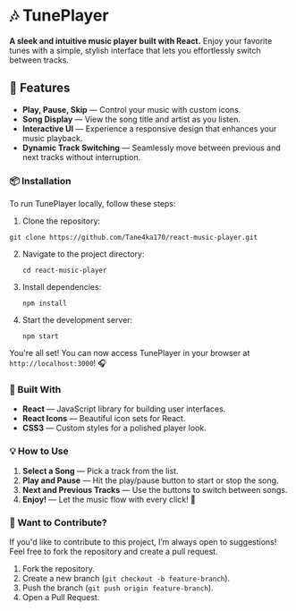 # 🎶 TunePlayer

**A sleek and intuitive music player built with React.**
Enjoy your favorite tunes with a simple, stylish interface that lets you effortlessly switch between tracks.

## 🚀 Features

- **Play, Pause, Skip** — Control your music with custom icons.
- **Song Display** — View the song title and artist as you listen.
- **Interactive UI** — Experience a responsive design that enhances your music playback.
- **Dynamic Track Switching** — Seamlessly move between previous and next tracks without interruption.

### 📦 Installation

To run TunePlayer locally, follow these steps:

1. Clone the repository:

`git clone https://github.com/Tane4ka170/react-music-player.git`

2. Navigate to the project directory:

   `cd react-music-player`

3. Install dependencies:

   `npm install`

4. Start the development server:

   `npm start`

You're all set! You can now access TunePlayer in your browser at `http://localhost:3000`! 🎧

### 🔧 Built With

- **React** — JavaScript library for building user interfaces.
- **React Icons** — Beautiful icon sets for React.
- **CSS3** — Custom styles for a polished player look.

### 💡 How to Use

1. **Select a Song** — Pick a track from the list.
2. **Play and Pause** — Hit the play/pause button to start or stop the song.
3. **Next and Previous Tracks** — Use the buttons to switch between songs.
4. **Enjoy!** — Let the music flow with every click! 🎉

### 🤝 Want to Contribute?

If you'd like to contribute to this project, I’m always open to suggestions! Feel free to fork the repository and create a pull request.

1. Fork the repository.
2. Create a new branch (`git checkout -b feature-branch`).
3. Push the branch (`git push origin feature-branch`).
4. Open a Pull Request.
